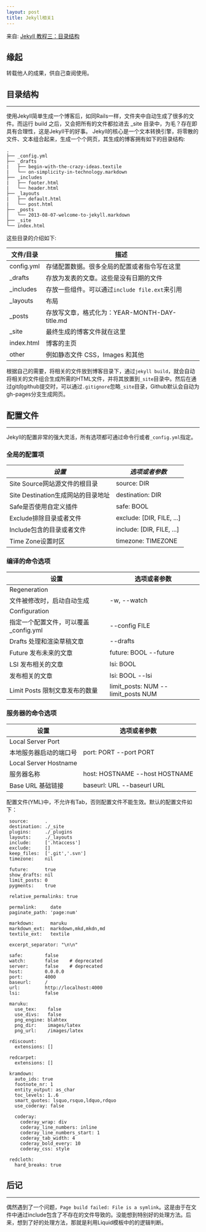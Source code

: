 ```yaml
---
layout: post
title: Jekyll相关1
---
```


来自: [Jekyll 教程三：目录结构](http://www.zhanxin.info/jekyll/2013-08-07-jekyll-directory-structure.html)

## 缘起
转载他人的成果，供自己查阅使用。

## 目录结构
----

使用Jekyll简单生成一个博客后，如同Rails一样，文件夹中自动生成了很多的文件。而运行 build 之后，又会把所有的文件都拉进去 _site 目录中，为毛？存在即具有合理性，这是Jekyll干的好事。
Jekyll的核心是一个文本转换引擎，将零散的文件、文本组合起来，生成一个个网页，其生成的博客拥有如下的目录结构:

    .
    ├── _config.yml
    ├── _drafts
    |   ├── begin-with-the-crazy-ideas.textile
    |   └── on-simplicity-in-technology.markdown
    ├── _includes
    |   ├── footer.html
    |   └── header.html
    ├── _layouts
    |   ├── default.html
    |   └── post.html
    ├── _posts
    │   └── 2013-08-07-welcome-to-jekyll.markdown
    ├── _site
    └── index.html

这些目录的介绍如下:

  文件/目录  |  描述
------------ | -----------------------------------------
  config.yml | 存储配置数据。很多全局的配置或者指令写在这里
 _drafts   	 | 存放为发表的文章。这些是没有日期的文件
 _includes   | 存放一些组件。可以通过`include file.ext`来引用
 _layouts    |	布局
 _posts 	   | 存放写文章，格式化为：YEAR-MONTH-DAY-title.md
 _site 	     | 最终生成的博客文件就在这里
 index.html  |	博客的主页
 other 	     | 例如静态文件 CSS，Images 和其他

根据自己的需要，将相关的文件放到博客目录下，通过`jekyll build`，就会自动将相关的文件组合生成所需的HTML文件，并将其放置到`_site`目录中。然后在通过git向github提交时，可以通过`.gitignore`忽略`_site`目录，Github默认会自动为gh-pages分支生成网页。

## 配置文件
----

Jekyll的配置非常的强大灵活，所有选项都可通过命令行或者`_config.yml`指定。

### 全局的配置项

 *设置*                                |   *选项或者参数*
-------------------------------------- | --------------------------------------
Site Source网站源文件的根目录          |  source: DIR
Site Destination生成网站的目录地址     | destination: DIR
Safe是否使用自定义插件                 |  safe: BOOL
Exclude排除目录或者文件                | exclude: [DIR, FILE, ...]
Include包含的目录或者文件              | include: [DIR, FILE, ...]
Time Zone设置时区                      |   timezone: TIMEZONE

### 编译的命令选项

 设置                                  |  选项或者参数
-------------------------------------- | --------------------------------------
Regeneration                           | 
文件被修改时，启动自动生成             | -w, --watch
Configuration                          |
指定一个配置文件，可以覆盖_config.yml  |--config FILE
Drafts 处理和渲染草稿文章              |--drafts
Future 发布未来的文章                  | future: BOOL   --future
LSI 发布相关的文章                     | lsi: BOOL
发布相关的文章                         | lsi: BOOL --lsi
Limit Posts 限制文章发布的数量         | limit_posts: NUM --limit_posts NUM


### 服务器的命令选项

设置                  |            选项或者参数
--------------------- | -------------------------------------
Local Server Port     |
本地服务器启动的端口号|  port: PORT   --port PORT
Local Server Hostname |
服务器名称            |  host: HOSTNAME --host HOSTNAME
Base URL 基础链接     |  baseurl: URL  --baseurl URL

配置文件(YML)中，不允许有Tab，否则配置文件不能生效。默认的配置文件如下：

     source:      .
     destination: ./_site
     plugins:     ./_plugins
     layouts:     ./_layouts
     include:     ['.htaccess']
     exclude:     []
     keep_files:  ['.git','.svn']
     timezone:    nil
     
     future:      true
     show_drafts: nil
     limit_posts: 0
     pygments:    true
     
     relative_permalinks: true
     
     permalink:     date
     paginate_path: 'page:num'
     
     markdown:      maruku
     markdown_ext:  markdown,mkd,mkdn,md
     textile_ext:   textile
     
     excerpt_separator: "\n\n"
     
     safe:        false
     watch:       false    # deprecated
     server:      false    # deprecated
     host:        0.0.0.0
     port:        4000
     baseurl:     /
     url:         http://localhost:4000
     lsi:         false
     
     maruku:
       use_tex:    false
       use_divs:   false
       png_engine: blahtex
       png_dir:    images/latex
       png_url:    /images/latex
     
     rdiscount:
       extensions: []
     
     redcarpet:
       extensions: []
     
     kramdown:
       auto_ids: true
       footnote_nr: 1
       entity_output: as_char
       toc_levels: 1..6
       smart_quotes: lsquo,rsquo,ldquo,rdquo
       use_coderay: false
     
       coderay:
         coderay_wrap: div
         coderay_line_numbers: inline
         coderay_line_numbers_start: 1
         coderay_tab_width: 4
         coderay_bold_every: 10
         coderay_css: style
     
     redcloth:
       hard_breaks: true

## 后记
----
偶然遇到了一个问题，`Page build failed: File is a symlink`。这是由于在文件中通过include包含了不存在的文件导致的。没能想到特别好的处理方法。后来，想到了好的处理方法，那就是利用Liquid模板中的的逻辑判断。


